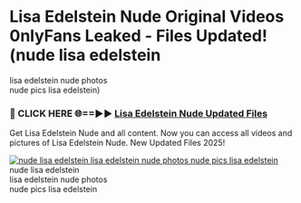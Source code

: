 # Lisa Edelstein Nude Original Videos 0nlyFans Leaked - Files Updated! (nude lisa edelstein<br>
lisa edelstein nude photos<br>
nude pics lisa edelstein)

<h3>🔴 CLICK HERE 🌐==►► <a href="https://tinyurl.com/2p9ay9w9" rel="nofollow">Lisa Edelstein Nude Updated Files</a></h3>

Get Lisa Edelstein Nude and all content. Now you can access all videos and pictures of Lisa Edelstein Nude. New Updated Files 2025!

[![nude lisa edelstein<br>
lisa edelstein nude photos<br>
nude pics lisa edelstein](https://i.imgur.com/KQgVmj3.gif)](https://tinyurl.com/2p9ay9w9)
nude lisa edelstein<br>
lisa edelstein nude photos<br>
nude pics lisa edelstein